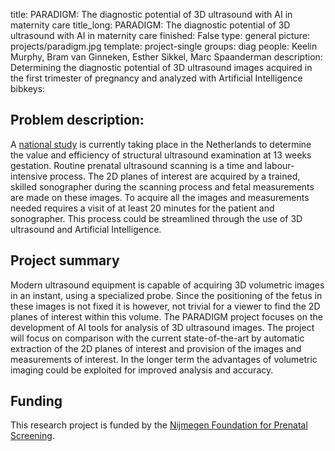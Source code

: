 title: PARADIGM: The diagnostic potential of 3D ultrasound with AI in maternity care
title_long: PARADIGM: The diagnostic potential of 3D ultrasound with AI in maternity care
finished: False
type: general
picture: projects/paradigm.jpg
template: project-single
groups: diag
people: Keelin Murphy, Bram van Ginneken, Esther Sikkel, Marc Spaanderman
description: Determining the diagnostic potential of 3D ultrasound images acquired in the first trimester of pregnancy and analyzed with Artificial Intelligence
bibkeys:

## Problem description:
A [national study](https://13wekenecho.org/) is currently taking place in the Netherlands to determine the value and efficiency of structural ultrasound examination at 13 weeks gestation.  Routine prenatal ultrasound scanning is a time and labour-intensive process.  The 2D planes of interest are acquired by a trained, skilled sonographer during the scanning process and fetal measurements are made on these images. To acquire all the images and measurements needed requires a visit of at least 20 minutes for the patient and sonographer.  This process could be streamlined through the use of 3D ultrasound and Artificial Intelligence.


## Project summary
Modern ultrasound equipment is capable of acquiring 3D volumetric images in an instant, using a specialized probe. Since the positioning of the fetus in these images is not fixed it is however, not trivial for a viewer to find the 2D planes of interest within this volume.  The PARADIGM project focuses on the development of AI tools for analysis of 3D ultrasound images.  The project will focus on comparison with the current state-of-the-art by automatic extraction of the 2D planes of interest and provision of the images and measurements of interest.  In the longer term the advantages of volumetric imaging could be exploited for improved analysis and accuracy.


## Funding
This research project is funded by the [Nijmegen Foundation for Prenatal Screening](https://www.spn-regionijmegen.nl/).
